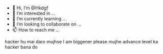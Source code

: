 - 👋 Hi, I’m @Hkdgf
- 👀 I’m interested in ...
- 🌱 I’m currently learning ...
- 💞️ I’m looking to collaborate on ...
- 📫 How to reach me ...

<!---
Hkdgf/Hkdgf is a ✨ special ✨ repository because its `README.md` (this file) appears on your GitHub profile.
You can click the Preview link to take a look at your changes.
--->hacker hu mai daro mujhse I am biggener please mujhe advance level ka hacker bana do 
